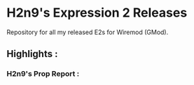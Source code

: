 # H2n9's Expression 2 Releases
Repository for all my released E2s for Wiremod (GMod).

## Highlights :

### H2n9's Prop Report :

